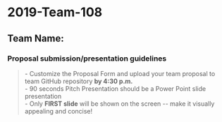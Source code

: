 # 2019-Team-108
## Team Name: 
### Proposal submission/presentation guidelines
> \- Customize the Proposal Form and upload your team proposal to team GitHub repository **by 4:30 p.m.**\
> \- 90 seconds Pitch Presentation should be a Power Point slide presentation\
> \- Only **FIRST slide** will be shown on the screen -- make it visually appealing and concise! 
